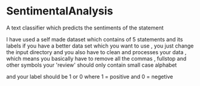 # SentimentalAnalysis
A text classifier which predicts the sentiments of the statement

I have used a self made dataset which contains of 5 statements and its labels
if you have a better data set which you want to use , you just change the input directory
and you also have to clean and processes your data , which means you basically have to remove all the commas , fullstop and other symbols
your 'review' should only contain small case alphabet

and your label should be 1 or 0 where
1 = positive and
0 = negetive
